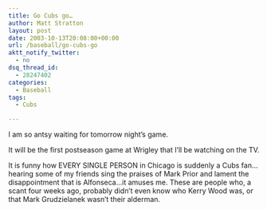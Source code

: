 ```yaml
---
title: Go Cubs go…
author: Matt Stratton
layout: post
date: 2003-10-13T20:08:00+00:00
url: /baseball/go-cubs-go
aktt_notify_twitter:
  - no
dsq_thread_id:
  - 28247402
categories:
  - Baseball
tags:
  - Cubs

---
```

I am so antsy waiting for tomorrow night&#8217;s game.

It will be the first postseason game at Wrigley that I&#8217;ll be watching on the TV.

It is funny how EVERY SINGLE PERSON in Chicago is suddenly a Cubs fan&#8230;hearing some of my friends sing the praises of Mark Prior and lament the disappointment that is Alfonseca&#8230;it amuses me. These are people who, a scant four weeks ago, probably didn&#8217;t even know who Kerry Wood was, or that Mark Grudzielanek wasn&#8217;t their alderman.